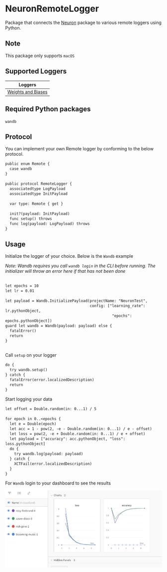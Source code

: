 # NeuronRemoteLogger

Package that connects the [Neuron](https://github.com/wvabrinskas/Neuron) package to various remote loggers using Python. 

## Note
This package only supports `macOS`

## Supported Loggers
| Loggers       
| ------------- 
| [Weights and Biases](https://wandb.ai/home)

## Required Python packages
`wandb`

## Protocol 
You can implement your own Remote logger by conforming to the below protocol.

```
public enum Remote {
  case wandb
}

public protocol RemoteLogger {
  associatedtype LogPayload
  associatedtype InitPayload
  
  var type: Remote { get }
  
  init?(payload: InitPayload)
  func setup() throws
  func log(payload: LogPayload) throws
}
```

## Usage

Initialize the logger of your choice. Below is the `Wandb` example

*Note: Wandb requires you call `wandb login` in the CLI before running. The initializer will throw an error here if that has not been done*
```

let epochs = 10
let lr = 0.01

let payload = Wandb.InitializePayload(projectName: "NeuronTest",
                                      config: ["learning_rate": lr.pythonObject,
                                                "epochs": epochs.pythonObject])
guard let wandb = Wandb(payload: payload) else {
  fatalError()
  return
}
      
```

Call `setup` on your logger

```
do {
  try wandb.setup()
} catch {
  fatalError(error.localizedDescription)
  return
}
```

Start logging your data

```
let offset = Double.random(in: 0...1) / 5

for epoch in 0..<epochs {
  let e = Double(epoch)
  let acc = 1 - pow(2, -e - Double.random(in: 0...1) / e - offset)
  let loss = pow(2, -e + Double.random(in: 0...1) / e + offset)
  let payload = ["accuracy": acc.pythonObject, "loss": loss.pythonObject]
  do {
    try wandb.log(payload: payload)
  } catch {
    XCTFail(error.localizedDescription)
  }
}

```
For `Wandb` login to your dashboard to see the results

<img width="700" src="images/charts.png"> 